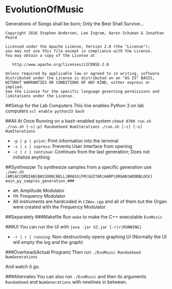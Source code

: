 # EvolutionOfMusic
Generations of Songs shall be born; Only the Best Shall Survive...
  
  
  
    Copyright 2016 Stephen Andersen, Lee Ingram, Aaron Schuman & Jonathan Peard

    Licensed under the Apache License, Version 2.0 (the "License");
    you may not use this file except in compliance with the License.
    You may obtain a copy of the License at

       http://www.apache.org/licenses/LICENSE-2.0

    Unless required by applicable law or agreed to in writing, software
    distributed under the License is distributed on an "AS IS" BASIS,
    WITHOUT WARRANTIES OR CONDITIONS OF ANY KIND, either express or implied.
    See the License for the specific language governing permissions and
    limitations under the License.

##Setup for the Lab Computers
This line enables Python 3 on lab computers
   `scl enable python33 bash`

##All At Once
Running on a bash-enabled system
   `chmod 0700 run.sh`
   `./run.sh [-s|-p] RandomSeed NumIterations`
   `./run.sh [-c] [-s] NumIterations`

  - `-p | p | print`: Print information into the terminal
  - `-s | s | supress`: Prevents User Interface from opening
  - `-c | c | continue`: Continues from the last generation; Does not initialize anything

##Synthesizer
To synthesize samples from a specific generation use
  `./wav.sh [AM|ACCORDIAN|BASSOON|BELL|BRASS|FM|GUITAR|HARP|ORGAN|WOODBLOCK] main_py_samples_generation_###`
  
  - `AM`: Amplitude Modulator
  - `FM`: Frequency Modulator
  - All instruments are hardcoded in `C2Wav.cpp` and all of them but the Organ were created with the Frequency Modulator

##Separately
###Makefile
Run
   `make`
to make the C++ executable `EvoMusic`

###UI
You can run the UI with
    `java -jar UI.jar [-r|r|RUNNING]`

  - `-r | r | running`: Non-destructively opens graphing UI (Normally the UI will empty the log and the graph)
    
###Overhead(Actual Program)
Then run
    `./EvoMusic RandomSeed NumGenerations`
    
And watch it go.

###Alternates
You can also run
      `./EvoMusic` and then its arguments `RandomSeed` and `NumGenerations` with newlines in between.

